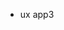 *   ux app3

<!--
    markdown 格式项目文档说明，可通过 ctrl+shift+M 进行预览。
    语法说明：http://www.appinn.com/markdown/
-->
